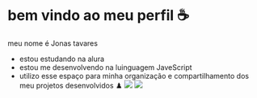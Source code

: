 # bem vindo ao meu perfil ☕
meu nome é Jonas tavares
- estou estudando na alura
- estou me desenvolvendo na luinguagem JaveScript
- utilizo esse espaço para minha organização e compartilhamento dos meu projetos desenvolvidos ♟️
  ![](https://media.tenor.com/MWFXvLyiWh8AAAAi/hakari-jujutsu-kaisen.gif)
![](https://media.tenor.com/5OmIjfRpmLAAAAAM/3otakou-jjk-cat.gif)
